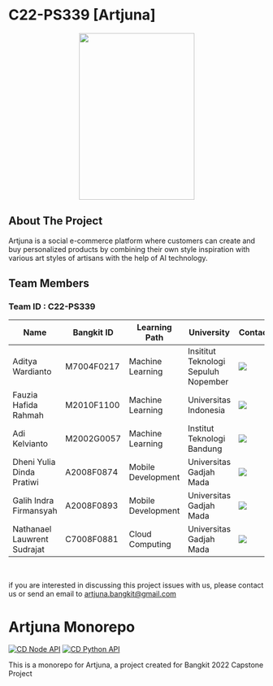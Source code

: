 # C22-PS339 [Artjuna]

<p align="center">
  <img src="https://drive.google.com/file/d/12Gne0bchQE2s9bnyDnQW8SgYYqpXsz9U/view?usp=sharing", width="227" height="328">
</p>


## About The Project

Artjuna is a social e-commerce platform where customers can create and buy personalized products by combining their own style inspiration with various art styles of artisans with the help of AI technology.


## Team Members

### Team ID : C22-PS339  

| Name                           | Bangkit ID  | Learning Path      | University                          | Contact                                                                                                                                                                                           |
| ------------------------------ | ---------- | ------------------ |  ---------------------------------- |--------------------------------------------------------------------------------------------------------------------------------------------------------------------------------------------------- |
| Aditya Wardianto          | M7004F0217 | Machine Learning   | Insititut Teknologi Sepuluh Nopember             | <a href="https://www.linkedin.com/in/adityawardianto"><img src="https://img.shields.io/badge/LinkedIn-0077B5?style=for-the-badge&logo=linkedin&logoColor=white" /></a>                            |
| Fauzia Hafida Rahmah                 | M2010F1100  | Machine Learning   | Universitas Indonesia             | <a href=""><img src="https://img.shields.io/badge/LinkedIn-0077B5?style=for-the-badge&logo=linkedin&logoColor=white" /></a>                            |
| Adi Kelvianto | M2002G0057  | Machine Learning | Institut Teknologi Bandung | <a href="https://www.linkedin.com/in/adi-kelvianto"><img src="https://img.shields.io/badge/LinkedIn-0077B5?style=for-the-badge&logo=linkedin&logoColor=white" /></a> |
| Dheni Yulia Dinda Pratiwi        | A2008F0874  | Mobile Development | Universitas Gadjah Mada | <a href="https://www.linkedin.com/in/dheni-yulia-dinda-pratiwi-482b591bb/"><img src="https://img.shields.io/badge/LinkedIn-0077B5?style=for-the-badge&logo=linkedin&logoColor=white" /></a>                            |
| Galih Indra Firmansyah                   | A2008F0893  | Mobile Development    | Universitas Gadjah Mada             | <a href="https://www.linkedin.com/in/galihif/"><img src="https://img.shields.io/badge/LinkedIn-0077B5?style=for-the-badge&logo=linkedin&logoColor=white" /></a>                            |
| Nathanael Lauwrent Sudrajat      | C7008F0881  | Cloud Computing    | Universitas Gadjah Mada             | <a href="https://www.linkedin.com/in/nathanael-lauwrent-sudrajat-2465b1197/"><img src="https://img.shields.io/badge/LinkedIn-0077B5?style=for-the-badge&logo=linkedin&logoColor=white" /></a>                            |
<br>

if you are interested in discussing this project issues with us, please contact us or send an email to artjuna.bangkit@gmail.com

# Artjuna Monorepo
[![CD Node API](https://github.com/Artjuna/artjuna-monorepo/actions/workflows/node_api_cd.yml/badge.svg)](https://github.com/Artjuna/artjuna-monorepo/actions/workflows/node_api_cd.yml)
[![CD Python API](https://github.com/Artjuna/artjuna-monorepo/actions/workflows/python_api_cd.yml/badge.svg)](https://github.com/Artjuna/artjuna-monorepo/actions/workflows/python_api_cd.yml)

This is a monorepo for Artjuna, a project created for Bangkit 2022 Capstone Project
